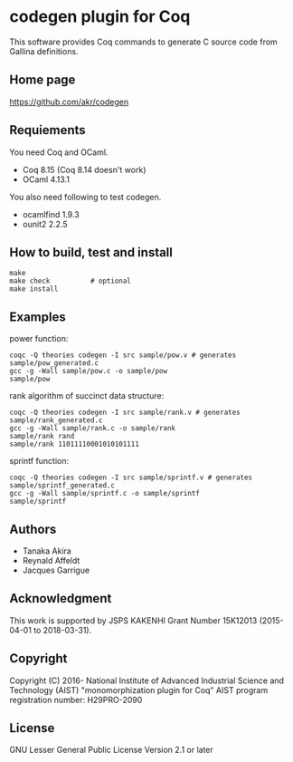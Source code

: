 # codegen plugin for Coq

This software provides Coq commands to generate C source code
from Gallina definitions.

## Home page

https://github.com/akr/codegen

## Requiements

You need Coq and OCaml.

- Coq 8.15 (Coq 8.14 doesn't work)
- OCaml 4.13.1

You also need following to test codegen.

- ocamlfind 1.9.3
- ounit2 2.2.5

## How to build, test and install

    make
    make check          # optional
    make install

## Examples

power function:

    coqc -Q theories codegen -I src sample/pow.v # generates sample/pow_generated.c
    gcc -g -Wall sample/pow.c -o sample/pow
    sample/pow

rank algorithm of succinct data structure:

    coqc -Q theories codegen -I src sample/rank.v # generates sample/rank_generated.c
    gcc -g -Wall sample/rank.c -o sample/rank
    sample/rank rand
    sample/rank 11011110001010101111

sprintf function:

    coqc -Q theories codegen -I src sample/sprintf.v # generates sample/sprintf_generated.c
    gcc -g -Wall sample/sprintf.c -o sample/sprintf
    sample/sprintf

## Authors

- Tanaka Akira
- Reynald Affeldt
- Jacques Garrigue

## Acknowledgment

This work is supported by JSPS KAKENHI Grant Number 15K12013 (2015-04-01 to 2018-03-31).

## Copyright

Copyright (C) 2016- National Institute of Advanced Industrial Science and Technology (AIST)
"monomorphization plugin for Coq"
AIST program registration number: H29PRO-2090

## License

GNU Lesser General Public License Version 2.1 or later

